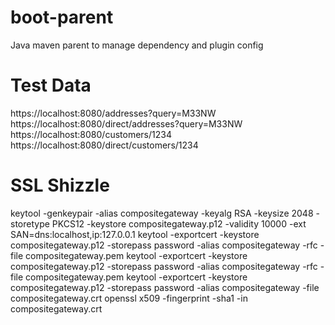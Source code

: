 # boot-parent
Java maven parent to manage dependency and plugin config

# Test Data
https://localhost:8080/addresses?query=M33NW
https://localhost:8080/direct/addresses?query=M33NW
https://localhost:8080/customers/1234
https://localhost:8080/direct/customers/1234

# SSL Shizzle
keytool -genkeypair -alias compositegateway -keyalg RSA -keysize 2048 -storetype PKCS12 -keystore compositegateway.p12 -validity 10000 -ext SAN=dns:localhost,ip:127.0.0.1 
keytool -exportcert -keystore compositegateway.p12 -storepass password -alias compositegateway -rfc -file compositegateway.pem
keytool -exportcert -keystore compositegateway.p12 -storepass password -alias compositegateway -rfc -file compositegateway.pem
keytool -exportcert -keystore compositegateway.p12 -storepass password -alias compositegateway -file compositegateway.crt
openssl x509 -fingerprint -sha1 -in compositegateway.crt